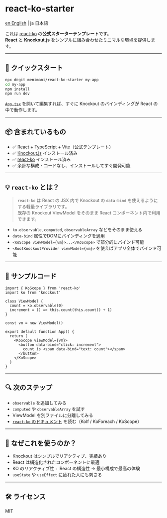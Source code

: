# react-ko-starter

[en English](./README.md) | ja 日本語

これは [react-ko](https://github.com/menimani/react-ko) の**公式スターターテンプレート**です。  
**React** と **Knockout.js** をシンプルに組み合わせたミニマルな環境を提供します。

---

## 🚀 クイックスタート

```bash
npx degit menimani/react-ko-starter my-app
cd my-app
npm install
npm run dev
```

[`App.tsx`](./src/App.tsx) を開いて編集すれば、すぐに Knockout のバインディングが React の中で動作します。

---

## 📦 含まれているもの

- ✅ React + TypeScript + Vite（公式テンプレート）
- ✅ [Knockout.js](https://knockoutjs.com/) インストール済み
- ✅ [react-ko](https://github.com/menimani/react-ko) インストール済み
- ✅ 余計な構成・コードなし、インストールしてすぐ開発可能

---

## 💡 `react-ko` とは？

> `react-ko` は React の JSX 内で Knockout の `data-bind` を使えるようにする軽量ライブラリです。  
> 既存の Knockout ViewModel をそのまま React コンポーネント内で利用できます。

- `ko.observable`, `computed`, `observableArray` などをそのまま使える
- `data-bind` 属性でDOMにバインディングを適用
- `<KoScope viewModel={vm}>...</KoScope>` で部分的にバインド可能
- `<RootKnockoutProvider viewModel={vm}>` を使えばアプリ全体でバインド可能

---

## 🧪 サンプルコード

```tsx
import { KoScope } from 'react-ko'
import ko from 'knockout'

class ViewModel {
  count = ko.observable(0)
  increment = () => this.count(this.count() + 1)
}

const vm = new ViewModel()

export default function App() {
  return (
    <KoScope viewModel={vm}>
      <button data-bind="click: increment">
        count is <span data-bind="text: count"></span>
      </button>
    </KoScope>
  )
}
```

---

## 🔍 次のステップ

- `observable` を追加してみる
- `computed` や `observableArray` を試す
- ViewModel を別ファイルに分離してみる
- [`react-ko` のドキュメント](https://github.com/menimani/react-ko) を読む（KoIf / KoForeach / KoScope）

---

## 🧠 なぜこれを使うのか？

- Knockout はシンプルでリアクティブ、実績あり
- React は構造化されたコンポーネントに最適
- KO のリアクティブ性 + React の構造性 → 最小構成で最高の体験
- `useState` や `useEffect` に疲れた人にも刺さる

---

## 🛠️ ライセンス

MIT
